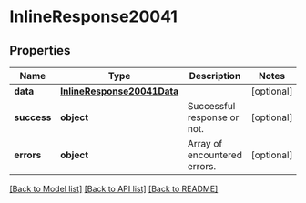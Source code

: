 # InlineResponse20041

## Properties
Name | Type | Description | Notes
------------ | ------------- | ------------- | -------------
**data** | [**InlineResponse20041Data**](InlineResponse20041Data.md) |  | [optional] 
**success** | **object** | Successful response or not. | [optional] 
**errors** | **object** | Array of encountered errors. | [optional] 

[[Back to Model list]](../README.md#documentation-for-models) [[Back to API list]](../README.md#documentation-for-api-endpoints) [[Back to README]](../README.md)

